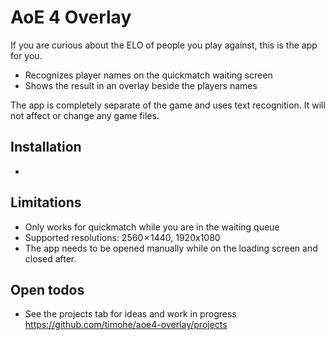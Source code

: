# AoE 4 Overlay

If you are curious about the ELO of people you play against, this is the app for you.

- Recognizes player names on the quickmatch waiting screen 
- Shows the result in an overlay beside the players names

The app is completely separate of the game and uses text recognition. It will not affect or change any game files.

## Installation
* 

## Limitations
* Only works for quickmatch while you are in the waiting queue
* Supported resolutions: 2560 × 1440, 1920x1080
* The app needs to be opened manually while on the loading screen and closed after.

## Open todos
* See the projects tab for ideas and work in progress https://github.com/timohe/aoe4-overlay/projects

